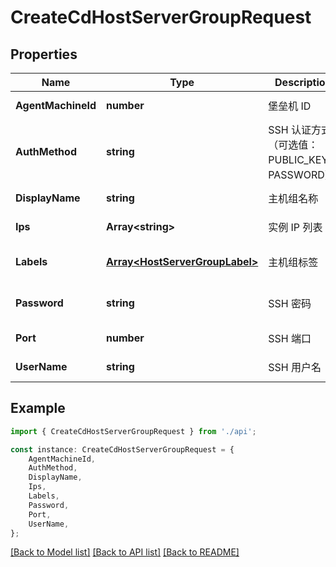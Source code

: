 # CreateCdHostServerGroupRequest


## Properties

Name | Type | Description | Notes
------------ | ------------- | ------------- | -------------
**AgentMachineId** | **number** | 堡垒机 ID | [default to undefined]
**AuthMethod** | **string** | SSH 认证方式（可选值：PUBLIC_KEY、PASSWORD） | [default to undefined]
**DisplayName** | **string** | 主机组名称 | [default to undefined]
**Ips** | **Array&lt;string&gt;** | 实例 IP 列表 | [default to undefined]
**Labels** | [**Array&lt;HostServerGroupLabel&gt;**](HostServerGroupLabel.md) | 主机组标签 | [optional] [default to undefined]
**Password** | **string** | SSH 密码 | [optional] [default to undefined]
**Port** | **number** | SSH 端口 | [default to undefined]
**UserName** | **string** | SSH 用户名 | [default to undefined]

## Example

```typescript
import { CreateCdHostServerGroupRequest } from './api';

const instance: CreateCdHostServerGroupRequest = {
    AgentMachineId,
    AuthMethod,
    DisplayName,
    Ips,
    Labels,
    Password,
    Port,
    UserName,
};
```

[[Back to Model list]](../README.md#documentation-for-models) [[Back to API list]](../README.md#documentation-for-api-endpoints) [[Back to README]](../README.md)
